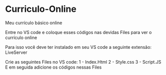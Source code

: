 # Curriculo-Online
Meu currículo básico online

Entre no VS code e coloque esses códigos nas devidas Files para ver o currículo online

Para isso você deve ter instalado em seu VS code a seguinte extensão: LiveServer

Crie as seguintes Files no VS code: 1 - Index.Html
                                    2 - Style.css
                                    3 - Script.JS
E em seguida adicione os códigos nessas Files                                    
